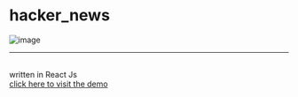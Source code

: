 
# hacker_news
![image](https://user-images.githubusercontent.com/57063744/215281091-41d48540-5619-4f8c-9e67-f61037a8ecbd.png)
<hr/>
<br/>
written in React Js <br/>
<a href="https://h4cker-news.netlify.app/" target='_blank'>click here to visit the demo</a>


